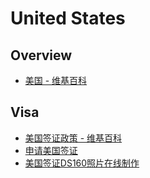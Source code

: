 # United States

## Overview

- [美国 - 维基百科](https://zh.wikipedia.org/wiki/%E7%BE%8E%E5%9B%BD)

## Visa

- [美国签证政策 - 维基百科](https://zh.wikipedia.org/wiki/%E7%BE%8E%E5%9B%BD%E7%AD%BE%E8%AF%81%E6%94%BF%E7%AD%96)
- [申请美国签证](http://www.ustraveldocs.com/cn_zh/index.html?firstTime=No)
- [美国签证DS160照片在线制作](http://photo.iflychina.net/)
